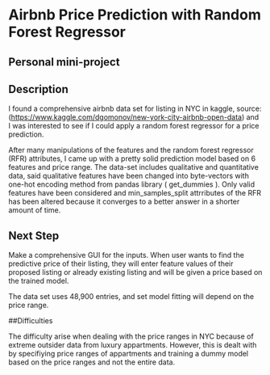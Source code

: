 # Airbnb Price Prediction with Random Forest Regressor

## Personal mini-project

## Description

I found a comprehensive airbnb data set for listing in NYC in kaggle, source: (https://www.kaggle.com/dgomonov/new-york-city-airbnb-open-data) and I was interested to see if I could apply a random forest regressor for a price prediction.

After many manipulations of the features and the random forest regressor (RFR) attributes, I came up with a pretty solid prediction model based on 6 features and price range. The data-set includes qualitative and quantitative data, said qualitative features have been changed into byte-vectors with one-hot encoding method from pandas library ( get_dummies ). Only valid features have been considered and min_samples_split attrributes of the RFR has been altered because it converges to a better answer in a shorter amount of time.

## Next Step

Make a comprehensive GUI for the inputs. When user wants to find the predictive price of their listing, they will enter feature values of their proposed listing or already existing listing and will be given a price based on the trained model.

The data set uses 48,900 entries, and set model fitting will depend on the price range.

##Difficulties

The difficulty arise when dealing with the price ranges in NYC because of extreme outsider data from luxury appartments. However, this is dealt with by specifiying price ranges of appartments and training a dummy model based on the price ranges and not the entire data.


